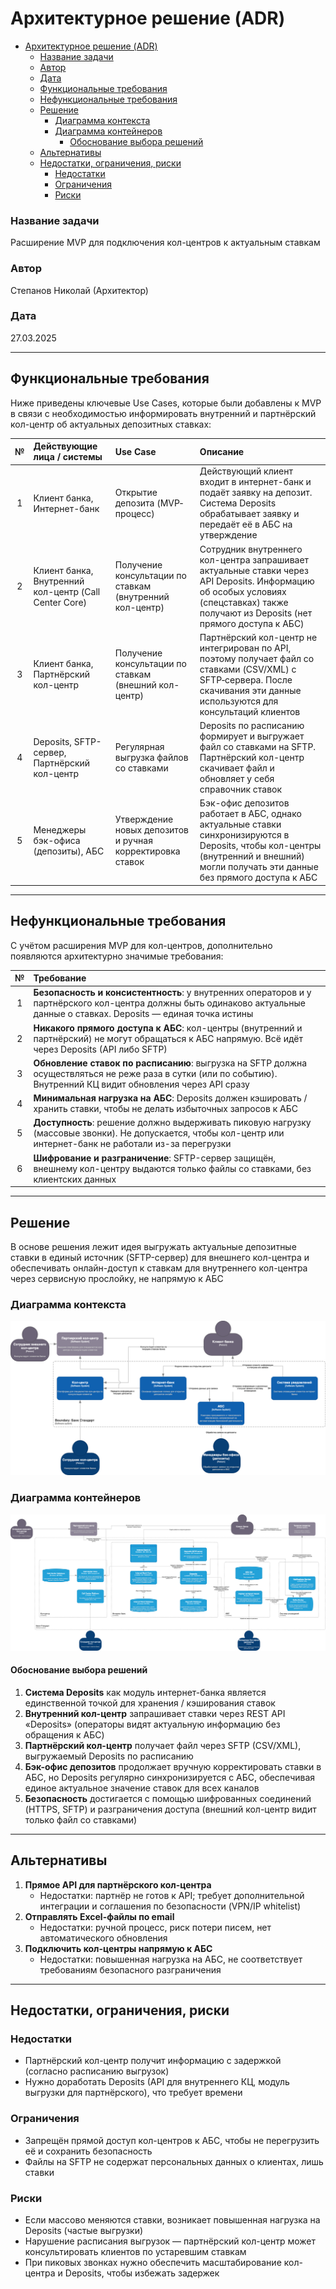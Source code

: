 ﻿# Архитектурное решение (ADR)

- [Архитектурное решение (ADR)](#архитектурное-решение-adr)
    - [Название задачи](#название-задачи)
    - [Автор](#автор)
    - [Дата](#дата)
  - [Функциональные требования](#функциональные-требования)
  - [Нефункциональные требования](#нефункциональные-требования)
  - [Решение](#решение)
    - [Диаграмма контекста](#диаграмма-контекста)
    - [Диаграмма контейнеров](#диаграмма-контейнеров)
      - [Обоснование выбора решений](#обоснование-выбора-решений)
  - [Альтернативы](#альтернативы)
  - [Недостатки, ограничения, риски](#недостатки-ограничения-риски)
    - [Недостатки](#недостатки)
    - [Ограничения](#ограничения)
    - [Риски](#риски)


### Название задачи
Расширение MVP для подключения кол-центров к актуальным ставкам

### Автор
Степанов Николай (Архитектор)

### Дата
27.03.2025

---

## Функциональные требования

Ниже приведены ключевые Use Cases, которые были добавлены к MVP в связи с необходимостью информировать внутренний и партнёрский кол-центр об актуальных депозитных ставках:


| **№** | **Действующие лица / системы**                              | **Use Case**                                                                                           | **Описание**                                                                                                                                                                                                        |
|:----:|:-------------------------------------------------------------|:-------------------------------------------------------------------------------------------------------|:---------------------------------------------------------------------------------------------------------------------------------------------------------------------------------------------------------------------|
| 1    | Клиент банка, Интернет-банк                                  | Открытие депозита (MVP‐процесс)                                                                         | Действующий клиент входит в интернет-банк и подаёт заявку на депозит. Система Deposits обрабатывает заявку и передаёт её в АБС на утверждение                                                                                                         |
| 2    | Клиент банка, Внутренний кол-центр (Call Center Core)        | Получение консультации по ставкам (внутренний кол-центр)                                               | Сотрудник внутреннего кол-центра запрашивает актуальные ставки через API Deposits. Информацию об особых условиях (спецставках) также получают из Deposits (нет прямого доступа к АБС)                                                             |
| 3    | Клиент банка, Партнёрский кол-центр                          | Получение консультации по ставкам (внешний кол-центр)                                                  | Партнёрский кол-центр не интегрирован по API, поэтому получает файл со ставками (CSV/XML) с SFTP‐сервера. После скачивания эти данные используются для консультаций клиентов                                                                            |
| 4    | Deposits, SFTP-сервер, Партнёрский кол-центр                 | Регулярная выгрузка файлов со ставками                                                                 | Deposits по расписанию формирует и выгружает файл со ставками на SFTP. Партнёрский кол-центр скачивает файл и обновляет у себя справочник ставок                                                                                                      |
| 5    | Менеджеры бэк-офиса (депозиты), АБС                          | Утверждение новых депозитов и ручная корректировка ставок                                              | Бэк-офис депозитов работает в АБС, однако актуальные ставки синхронизируются в Deposits, чтобы кол-центры (внутренний и внешний) могли получать эти данные без прямого доступа к АБС                                                                 |

---

## Нефункциональные требования

С учётом расширения MVP для кол-центров, дополнительно появляются архитектурно значимые требования:

| **№** | **Требование**                                                                                                                         |
|:----:|:----------------------------------------------------------------------------------------------------------------------------------------|
| 1    | **Безопасность и консистентность**: у внутренних операторов и у партнёрского кол-центра должны быть одинаково актуальные данные о ставках. Deposits — единая точка истины |
| 2    | **Никакого прямого доступа к АБС**: кол-центры (внутренний и партнёрский) не могут обращаться к АБС напрямую. Всё идёт через Deposits (API либо SFTP)                  |
| 3    | **Обновление ставок по расписанию**: выгрузка на SFTP должна осуществляться не реже раза в сутки (или по событию). Внутренний КЦ видит обновления через API сразу        |
| 4    | **Минимальная нагрузка на АБС**: Deposits должен кэшировать / хранить ставки, чтобы не делать избыточных запросов к АБС                                                  |
| 5    | **Доступность**: решение должно выдерживать пиковую нагрузку (массовые звонки). Не допускается, чтобы кол-центр или интернет-банк не работали из-за перегрузки           |
| 6    | **Шифрование и разграничение**: SFTP-сервер защищён, внешнему кол-центру выдаются только файлы со ставками, без клиентских данных                                          |


---

## Решение

В основе решения лежит идея выгружать актуальные депозитные ставки в единый источник (SFTP-сервер) для внешнего кол-центра и обеспечивать онлайн-доступ к ставкам для внутреннего кол-центра через сервисную прослойку, не напрямую к АБС 

### Диаграмма контекста

![](c4_context.drawio.png)

### Диаграмма контейнеров

![](c4_container.drawio.png)

#### Обоснование выбора решений

1. **Система Deposits** как модуль интернет-банка является единственной точкой для хранения / кэширования ставок
2. **Внутренний кол-центр** запрашивает ставки через REST API «Deposits» (операторы видят актуальную информацию без обращения к АБС)
3. **Партнёрский кол-центр** получает файл через SFTP (CSV/XML), выгружаемый Deposits по расписанию
4. **Бэк-офис депозитов** продолжает вручную корректировать ставки в АБС, но Deposits регулярно синхронизируется с АБС, обеспечивая единое актуальное значение ставок для всех каналов
5. **Безопасность** достигается с помощью шифрованных соединений (HTTPS, SFTP) и разграничения доступа (внешний кол-центр видит только файл со ставками)

---

## Альтернативы

1. **Прямое API для партнёрского кол-центра**  
   - Недостатки: партнёр не готов к API; требует дополнительной интеграции и соглашения по безопасности (VPN/IP whitelist)
2. **Отправлять Excel-файлы по email**  
   - Недостатки: ручной процесс, риск потери писем, нет автоматического обновления
3. **Подключить кол-центры напрямую к АБС**  
   - Недостатки: повышенная нагрузка на АБС, не соответствует требованиям безопасного разграничения

---

## Недостатки, ограничения, риски

### Недостатки
- Партнёрский кол-центр получит информацию с задержкой (согласно расписанию выгрузок)
- Нужно доработать Deposits (API для внутреннего КЦ, модуль выгрузки для партнёрского), что требует времени

### Ограничения

- Запрещён прямой доступ кол-центров к АБС, чтобы не перегрузить её и сохранить безопасность
- Файлы на SFTP не содержат персональных данных о клиентах, лишь ставки

### Риски

- Если массово меняются ставки, возникает повышенная нагрузка на Deposits (частые выгрузки)
- Нарушение расписания выгрузок — партнёрский кол-центр может консультировать клиентов по устаревшим ставкам
- При пиковых звонках нужно обеспечить масштабирование кол-центра и Deposits, чтобы избежать задержек